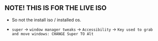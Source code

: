 ## NOTE! THIS IS FOR THE LIVE ISO
- So not the install iso / installed os.


- `super` -> `window manager tweaks` -> `Accessibility` -> `Key used to grab and move windows: CHANGE Super TO Alt`

